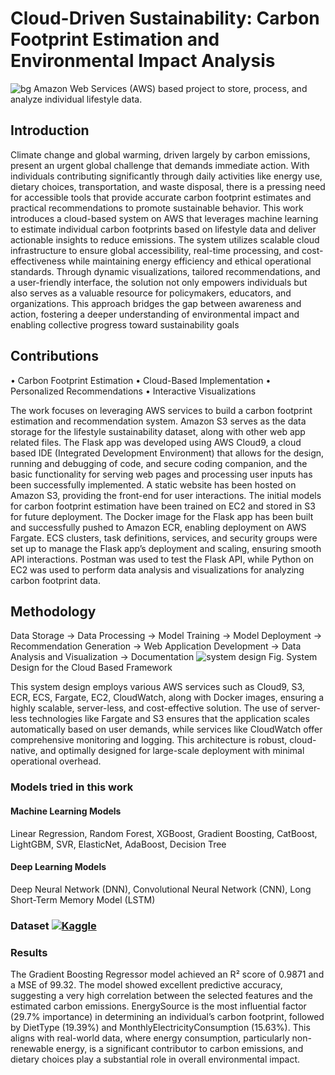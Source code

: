# Cloud-Driven Sustainability: Carbon Footprint Estimation and Environmental Impact Analysis 
![bg](https://github.com/user-attachments/assets/925ccc4b-80d3-4985-b153-5ad3d45403be)
Amazon Web Services (AWS) based project to store, process, and analyze individual lifestyle data.

## Introduction
Climate change and global warming, driven largely by carbon emissions, present an urgent global challenge that demands immediate action. With individuals contributing significantly through daily activities like energy use, dietary choices, transportation, and waste disposal, there is a pressing need for accessible tools that provide accurate carbon footprint estimates and practical recommendations to promote sustainable behavior. This work introduces a cloud-based system on AWS that leverages machine learning to estimate individual carbon footprints based on lifestyle data and deliver actionable insights to reduce emissions. The system utilizes scalable cloud infrastructure to ensure global accessibility, real-time processing, and cost-effectiveness while maintaining energy efficiency and ethical operational standards. Through dynamic visualizations, tailored recommendations, and a user-friendly interface, the solution not only empowers individuals but also serves as a valuable resource for policymakers, educators, and organizations. This approach bridges the gap between awareness and action, fostering a deeper understanding of environmental impact and enabling collective progress toward sustainability goals

## Contributions
•	Carbon Footprint Estimation
•	Cloud-Based Implementation
•	Personalized Recommendations
•	Interactive Visualizations

The work focuses on leveraging AWS services to build a carbon footprint estimation and recommendation system. Amazon S3 serves as the data storage for the lifestyle sustainability dataset, along with other web app related files. The Flask app was developed using AWS Cloud9, a cloud based IDE (Integrated Development Environment) that allows for the design, running and debugging of code, and secure coding companion, and the basic functionality for serving web pages and processing user inputs has been successfully implemented. 
A static website has been hosted on Amazon S3, providing the front-end for user interactions. The initial models for carbon footprint estimation have been trained on EC2 and stored in S3 for future deployment.
The Docker image for the Flask app has been built and successfully pushed to Amazon ECR, enabling deployment on AWS Fargate. ECS clusters, task definitions, services, and security groups were set up to manage the Flask app’s deployment and scaling, ensuring smooth API interactions.
Postman was used to test the Flask API, while Python on EC2 was used to perform data analysis and visualizations for analyzing carbon footprint data.

## Methodology
Data Storage ->	Data Processing -> Model Training -> Model Deployment -> Recommendation Generation -> Web Application Development 
-> Data Analysis and Visualization ->	Documentation
![system design](https://github.com/user-attachments/assets/d0ff1650-c007-488d-9bea-5271361d33db)
Fig. System Design for the Cloud Based Framework

This system design employs various AWS services such as Cloud9, S3, ECR, ECS, Fargate, EC2, CloudWatch, along with Docker images, ensuring a highly scalable, server-less, and cost-effective solution. The use of server-less technologies like Fargate and S3 ensures that the application scales automatically based on user demands, while services like CloudWatch offer comprehensive monitoring and logging. This architecture is robust, cloud-native, and optimally designed for large-scale deployment with minimal operational overhead.

### Models tried in this work 
#### Machine Learning Models 
Linear Regression, Random Forest, XGBoost, Gradient Boosting, CatBoost, LightGBM, SVR, ElasticNet, AdaBoost, Decision Tree
#### Deep Learning Models 
Deep Neural Network (DNN), Convolutional Neural Network (CNN), Long Short-Term Memory Model (LSTM)


### Dataset <a href="https://www.kaggle.com/datasets/naveennas/sustainable-lifestyle-rating-dataset/data" target="_blank" title="Dataset">   <img src="https://img.shields.io/badge/Kaggle-20BEFF?style=flat&logo=kaggle&logoColor=white" alt="Kaggle"/> </a>


### Results
The Gradient Boosting Regressor model achieved an R² score of 0.9871 and a MSE of 99.32. The model showed excellent predictive accuracy, suggesting a very high correlation between the selected features and the estimated carbon emissions. EnergySource is the most influential factor (29.7% importance) in determining an individual’s carbon footprint, followed by DietType (19.39%) and MonthlyElectricityConsumption (15.63%). This aligns with real-world data, where energy consumption, particularly non-renewable energy, is a significant contributor to carbon emissions, and dietary choices play a substantial role in overall environmental impact.



